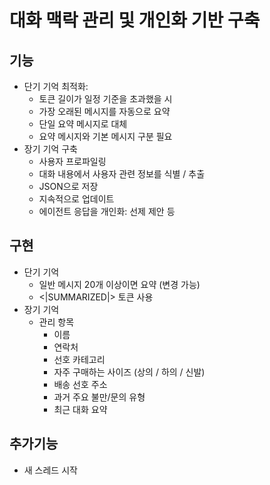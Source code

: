 # 대화 맥락 관리 및 개인화 기반 구축

## 기능
- 단기 기억 최적화:
  - 토큰 길이가 일정 기준을 초과했을 시
  - 가장 오래된 메시지를 자동으로 요약
  - 단일 요약 메시지로 대체
  - 요약 메시지와 기본 메시지 구분 필요
- 장기 기억 구축
  - 사용자 프로파일링
  - 대화 내용에서 사용자 관련 정보를 식별 / 추출
  - JSON으로 저장
  - 지속적으로 업데이트
  - 에이전트 응답을 개인화: 선제 제안 등 

## 구현
- 단기 기억
  - 일반 메시지 20개 이상이면 요약 (변경 가능)
  - <|SUMMARIZED|> 토큰 사용
- 장기 기억
  - 관리 항목
    - 이름
    - 연락처
    - 선호 카테고리
    - 자주 구매하는 사이즈 (상의 / 하의 / 신발)
    - 배송 선호 주소
    - 과거 주요 불만/문의 유형
    - 최근 대화 요약

## 추가기능
 - 새 스레드 시작

